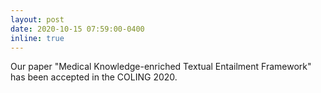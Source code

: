 ```yaml
---
layout: post
date: 2020-10-15 07:59:00-0400
inline: true
---
```


Our paper "Medical Knowledge-enriched Textual Entailment Framework" has been accepted in the COLING 2020.